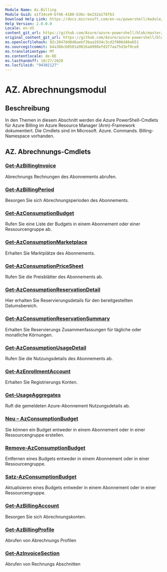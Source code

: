 ```yaml
---
Module Name: Az.Billing
Module Guid: a1f34ce9-bf46-4180-b36c-be232a1f8f63
Download Help Link: https://docs.microsoft.com/en-us/powershell/module/az.billing
Help Version: 2.0.0.0
Locale: en-US
content_git_url: https://github.com/Azure/azure-powershell/blob/master/src/Billing/Billing/help/Az.Billing.md
original_content_git_url: https://github.com/Azure/azure-powershell/blob/master/src/Billing/Billing/help/Az.Billing.md
ms.openlocfilehash: 92c2047dd0d6aebf3baa2934c3cd2f006d46e651
ms.sourcegitcommit: b4a38bcb0501a9016a4998efd377aa75d3ef9ce8
ms.translationtype: MT
ms.contentlocale: de-DE
ms.lasthandoff: 10/27/2020
ms.locfileid: "94302127"
---
```

# AZ. Abrechnungsmodul
## Beschreibung
In den Themen in diesem Abschnitt werden die Azure PowerShell-Cmdlets für Azure Billing im Azure Resource Manager (Arm)-Framework dokumentiert. Die Cmdlets sind im Microsoft. Azure. Commands. Billing-Namespace vorhanden.

## AZ. Abrechnungs-Cmdlets
### [Get-AzBillingInvoice](Get-AzBillingInvoice.md)
Abrechnungs Rechnungen des Abonnements abrufen.

### [Get-AzBillingPeriod](Get-AzBillingPeriod.md)
Besorgen Sie sich Abrechnungsperioden des Abonnements.

### [Get-AzConsumptionBudget](Get-AzConsumptionBudget.md)
Rufen Sie eine Liste der Budgets in einem Abonnement oder einer Ressourcengruppe ab.

### [Get-AzConsumptionMarketplace](Get-AzConsumptionMarketplace.md)
Erhalten Sie Marktplätze des Abonnements.

### [Get-AzConsumptionPriceSheet](Get-AzConsumptionPriceSheet.md)
Rufen Sie die Preisblätter des Abonnements ab.

### [Get-AzConsumptionReservationDetail](Get-AzConsumptionReservationDetail.md)
Hier erhalten Sie Reservierungsdetails für den bereitgestellten Datumsbereich.

### [Get-AzConsumptionReservationSummary](Get-AzConsumptionReservationSummary.md)
Erhalten Sie Reservierungs Zusammenfassungen für tägliche oder monatliche Körnungen.

### [Get-AzConsumptionUsageDetail](Get-AzConsumptionUsageDetail.md)
Rufen Sie die Nutzungsdetails des Abonnements ab.

### [Get-AzEnrollmentAccount](Get-AzEnrollmentAccount.md)
Erhalten Sie Registrierungs Konten.

### [Get-UsageAggregates](Get-UsageAggregates.md)
Ruft die gemeldeten Azure-Abonnement Nutzungsdetails ab.

### [Neu – AzConsumptionBudget](New-AzConsumptionBudget.md)
Sie können ein Budget entweder in einem Abonnement oder in einer Ressourcengruppe erstellen.

### [Remove-AzConsumptionBudget](Remove-AzConsumptionBudget.md)
Entfernen eines Budgets entweder in einem Abonnement oder in einer Ressourcengruppe.

### [Satz-AzConsumptionBudget](Set-AzConsumptionBudget.md)
Aktualisieren eines Budgets entweder in einem Abonnement oder in einer Ressourcengruppe.

### [Get-AzBillingAccount](Get-AzBillingAccount.md)
Besorgen Sie sich Abrechnungskonten.

### [Get-AzBillingProfile](Get-AzBillingProfile.md)
Abrufen von Abrechnungs Profilen

### [Get-AzInvoiceSection](Get-AzInvoiceSection.md)
Abrufen von Rechnungs Abschnitten

